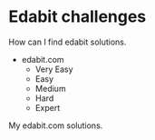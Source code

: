 # Edabit challenges

How can I find edabit solutions.


* edabit.com
    * Very Easy
    * Easy
    * Medium
    * Hard
    * Expert
    
    

My edabit.com solutions.
